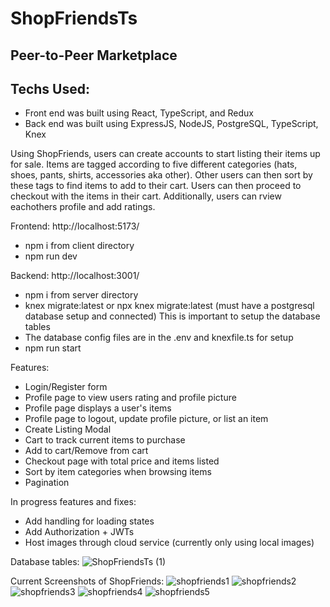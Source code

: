 # ShopFriendsTs

## Peer-to-Peer Marketplace

## Techs Used:
- Front end was built using React, TypeScript, and Redux
- Back end was built using ExpressJS, NodeJS, PostgreSQL, TypeScript, Knex

Using ShopFriends, users can create accounts to start listing their items up for sale. Items are tagged according to five different categories (hats, shoes, pants, shirts, accessories aka other). Other users can then sort by these tags to find items to add to their cart. Users can then proceed to checkout with the items in their cart. Additionally, users can rview eachothers profile and add ratings.

Frontend: http://localhost:5173/
- npm i from client directory
- npm run dev

Backend: http://localhost:3001/
- npm i from server directory
- knex migrate:latest or npx knex migrate:latest (must have a postgresql database setup and connected) This is important to setup the database tables
- The database config files are in the .env and knexfile.ts for setup
- npm run start

Features:
- Login/Register form
- Profile page to view users rating and profile picture
- Profile page displays a user's items
- Profile page to logout, update profile picture, or list an item
- Create Listing Modal
- Cart to track current items to purchase
- Add to cart/Remove from cart
- Checkout page with total price and items listed
- Sort by item categories when browsing items
- Pagination

In progress features and fixes:
- Add handling for loading states
- Add Authorization + JWTs
- Host images through cloud service (currently only using local images)

Database tables:
![ShopFriendsTs (1)](https://user-images.githubusercontent.com/59900510/230456682-391916a0-e249-46ba-8ee2-c16498addb8c.jpeg)

Current Screenshots of ShopFriends:
![shopfriends1](https://user-images.githubusercontent.com/59900510/231634708-c3fcdf40-89c8-4c76-b23c-368c6598cb37.png)
![shopfriends2](https://user-images.githubusercontent.com/59900510/231634716-05e38230-0117-43b9-afcb-17d6ab7ece1d.png)
![shopfriends3](https://user-images.githubusercontent.com/59900510/231634726-40391bf6-1676-48cd-9a51-f86056ad917f.png)
![shopfriends4](https://user-images.githubusercontent.com/59900510/231634734-d813b151-3f88-4d52-9fc0-bf5dd23d29b7.png)
![shopfriends5](https://user-images.githubusercontent.com/59900510/231634749-d32729d6-55ac-47ea-ad3d-18458be5bba6.png)



